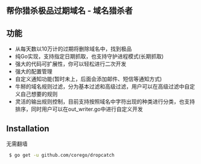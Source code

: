 帮你猎杀极品过期域名 - 域名猎杀者
------------
功能
-------------
 - 从每天数以10万计的过期将删除域名中，找到极品
 - 纯Go实现，支持指定日期抓取，也支持守护进程模式(长期抓取)
 - 强大的代码可扩展性，你可以轻松进行二次开发
 - 强大的配置管理
 - 自定义通知功能(暂时未上，后面会添加邮件、短信等通知方式)
 - 牛掰的域名规则过滤，分为基本过滤和高级过滤，用户可以在高级过滤中自定义自己想要的规则
 - 灵活的输出规则控制，目前支持按照域名中字符出现的种类进行分类，也支持排序，同时用户可以在out_writer.go中进行自定义开发



 
Installation
------------
无需翻墙
   ```bash
    $ go get -u github.com/corego/dropcatch
   ```


